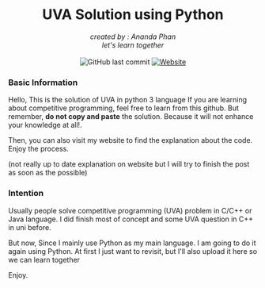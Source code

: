<h1 align="center">UVA Solution using Python</h1>
<div align="center">
  <i>created by : Ananda Phan<br> let's learn together</i>
  <br>
  <br>
  <img style="pointer-events: none; user-select: none;"alt="GitHub last commit" src="https://img.shields.io/github/last-commit/anandaphan/uva-python">
  <a href="https://anandaphan.com"><img alt="Website" src="https://img.shields.io/website?label=visit%20my%20website&up_message=here&url=https%3A%2F%2Fanandaphan.com"></a>
  
  
</div>

### Basic Information
Hello,
This is the solution of UVA in python 3 language
If you are learning about competitive programming,
feel free to learn from this github.
But remember, **do not copy and paste** the solution. Because it will not enhance your knowledge at all!.


Then, you can also visit my website to find the explanation about the code.
Enjoy the process.


(not really up to date explanation on website but I will try to finish the post as soon as the possible)


### Intention
Usually people solve competitive programming (UVA) problem in C/C++ or Java language.
I did finish most of concept and some UVA question in C++ in uni before.


But now, Since I mainly use Python as my main language. 
I am going to do it again using Python.
At first I just want to revisit, but I'll also upload it here so we can learn together


Enjoy.